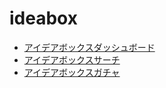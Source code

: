 # ideabox
 
- [アイデアボックスダッシュボード](https://code4fukui.github.io/ideabox/)
- [アイデアボックスサーチ](https://code4fukui.github.io/ideabox/search.html)
- [アイデアボックスガチャ](https://code4fukui.github.io/ideabox/gacha.html)
